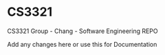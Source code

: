 # CS3321
CS3321 Group - Chang - Software Engineering REPO

Add any changes here or use this for Documentation
